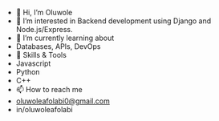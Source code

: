 - 👋 Hi, I’m Oluwole
- 👀 I’m interested in Backend development using Django and Node.js/Express.
- 🌱 I’m currently learning about
- Databases, APIs, DevOps
- 🔧 Skills & Tools
- Javascript
- Python
- C++
- 📫 How to reach me
- oluwoleafolabi0@gmail.com
- in/oluwoleafolabi

<!---
Firesolami/Firesolami is a ✨ special ✨ repository because its `README.md` (this file) appears on your GitHub profile.
You can click the Preview link to take a look at your changes.
--->
